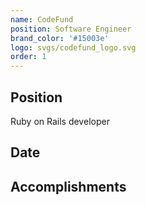 ```yaml
---
name: CodeFund
position: Software Engineer
brand_color: '#15003e'
logo: svgs/codefund_logo.svg
order: 1
---
```


## Position

Ruby on Rails developer

## Date

## Accomplishments

